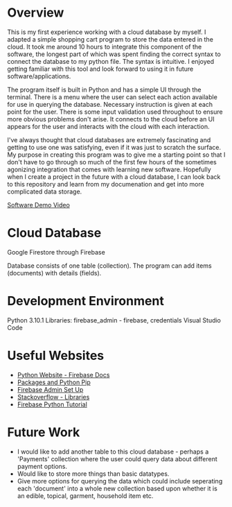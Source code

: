 # Overview

This is my first experience working with a cloud database by myself. I adapted a simple shopping cart program to store
the data entered in the cloud. It took me around 10 hours to integrate this component of the software, the longest part of which was 
spent finding the correct syntax to connect the database to my python file. The syntax is intuitive. I enjoyed getting familiar with this tool and look forward to using it in future software/applications. 

The program itself is built in Python and has a simple UI through the terminal. There is a menu where the user can select each action available for use in querying the database. Necessary instruction is given at each point for the user. There is some input validation used throughout to ensure more obvious problems don't arise. It connects to the cloud before an UI appears for the user and interacts with the cloud with each interaction. 

I've always thought that cloud databases are extremely fascinating and getting to use one was satisfying, even if it was just to scratch the surface. My purpose in creating this program was to give me a starting point so that I don't have to go through so much of the first few hours of the sometimes agonizing integration that comes with learning new software. Hopefully when I create a project in the future with a cloud database, I can look back to this repository and learn from my documenation and get into more complicated data storage. 


[Software Demo Video](https://youtu.be/efH7XZg7Vy4)

# Cloud Database

Google Firestore through Firebase

Database consists of one table (collection). The program can add items (documents) with details (fields). 

# Development Environment

Python 3.10.1
Libraries: firebase_admin - firebase, credentials
Visual Studio Code

# Useful Websites


* [Python Website - Firebase Docs](https://pypi.org/project/firebase/)
* [Packages and Python Pip](https://packaging.python.org/en/latest/tutorials/installing-packages/)
* [Firebase Admin Set Up](https://firebase.google.com/docs/admin/setup#python)
* [Stackoverflow - Libraries](https://stackoverflow.com/questions/58354509/modulenotfounderror-no-module-named-python-jwt-raspberry-pi)
* [Firebase Python Tutorial](https://firebase.google.com/docs/firestore/quickstart#python)

# Future Work


* I would like to add another table to this cloud database - perhaps a 'Payments' collection where the user could query data about different payment options. 
* Would like to store more things than basic datatypes. 
* Give more options for querying the data which could include seperating each 'document' into a whole new collection based upon whether it is an edible, topical, garment, household item etc. 